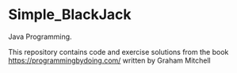 # Simple_BlackJack

Java Programming.

This repository contains code and exercise solutions from the book https://programmingbydoing.com/ written by Graham Mitchell
